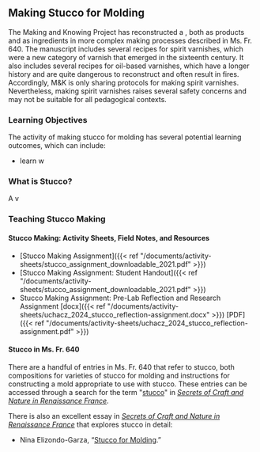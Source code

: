 ## Making Stucco for Molding

The Making and Knowing Project has reconstructed a , both as products and as ingredients in more complex making processes described in Ms. Fr. 640. The manuscript includes several recipes for spirit varnishes, which were a new category of varnish that emerged in the sixteenth century. It also includes several recipes for oil-based varnishes, which have a longer history and are quite dangerous to reconstruct and often result in fires. Accordingly, M&K is only sharing protocols for making spirit varnishes. Nevertheless, making spirit varnishes raises several safety concerns and may not be suitable for all pedagogical contexts.


### Learning Objectives
The activity of making stucco for molding has several potential learning outcomes, which can include:
- learn w

### What is Stucco?
A v

### Teaching Stucco Making

#### Stucco Making: Activity Sheets, Field Notes, and Resources
- [Stucco Making Assignment]({{< ref "/documents/activity-sheets/stucco_assignment_downloadable_2021.pdf" >}})
- [Stucco Making Assignment: Student Handout]({{< ref "/documents/activity-sheets/stucco_assignment_downloadable_2021.pdf" >}})
- Stucco Making Assignment: Pre-Lab Reflection and Research Assignment [docx]({{< ref "/documents/activity-sheets/uchacz_2024_stucco_reflection-assignment.docx" >}}) [PDF]({{< ref "/documents/activity-sheets/uchacz_2024_stucco_reflection-assignment.pdf" >}})


#### Stucco in Ms. Fr. 640
There are a handful of entries in Ms. Fr. 640 that refer to stucco, both compositions for varieties of stucco for molding and instructions for constructing a mold appropriate to use with stucco. These entries can be accessed through a search for the term "[stucco]([https://edition640.makingandknowing.org/#/search?q=varnish*](https://edition640.makingandknowing.org/#/search?q=stucco))" in [_Secrets of Craft and Nature in Renaissance France_](https://edition640.makingandknowing.org/#/).

There is also an excellent essay in [_Secrets of Craft and Nature in Renaissance France_](https://edition640.makingandknowing.org/#/) that explores stucco in detail:
- Nina Elizondo-Garza, “[Stucco for Molding](https://edition640.makingandknowing.org/#/essays/ann_064_fa_17).”
